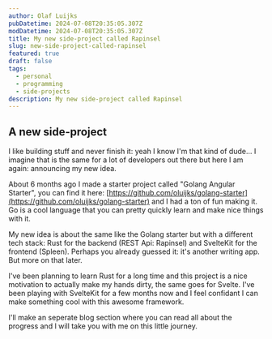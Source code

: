 ```yaml
---
author: Olaf Luijks
pubDatetime: 2024-07-08T20:35:05.307Z
modDatetime: 2024-07-08T20:35:05.307Z
title: My new side-project called Rapinsel
slug: new-side-project-called-rapinsel
featured: true
draft: false
tags:
  - personal
  - programming
  - side-projects
description: My new side-project called Rapinsel
---
```


## A new side-project

I like building stuff and never finish it: yeah I know I'm that kind of dude... I imagine that is the same for a lot of developers out there but here I am again: announcing my new idea.

About 6 months ago I made a starter project called "Golang Angular Starter", you can find it here: [https://github.com/oluijks/golang-starter](https://github.com/oluijks/golang-starter) and I had a ton of fun making it. Go is a cool language that you can pretty quickly learn and make nice things with it.

My new idea is about the same like the Golang starter but with a different tech stack: Rust for the backend (REST Api: Rapinsel) and SvelteKit for the frontend (Spleen). Perhaps you already guessed it: it's another writing app. But more on that later.

I've been planning to learn Rust for a long time and this project is a nice motivation to actually make my hands dirty, the same goes for Svelte. I've been playing with SvelteKit for a few months now and I feel confidant I can make something cool with this awesome framework.

I'll make an seperate blog section where you can read all about the progress and I will take you with me on this little journey.
